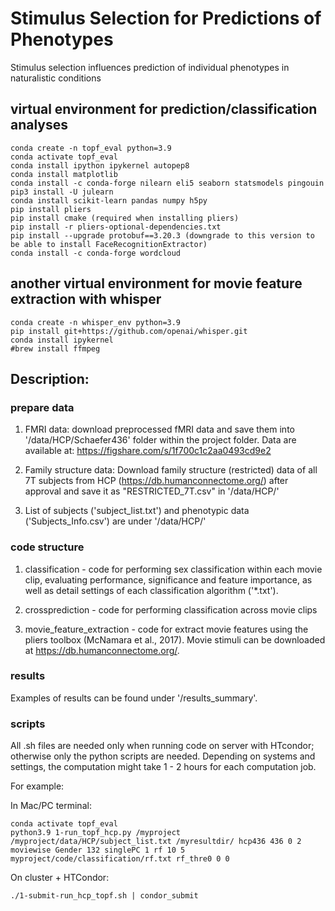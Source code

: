 # Stimulus Selection for Predictions of Phenotypes
Stimulus selection influences prediction of individual phenotypes in naturalistic conditions

## virtual environment for prediction/classification analyses
```
conda create -n topf_eval python=3.9
conda activate topf_eval
conda install ipython ipykernel autopep8
conda install matplotlib 
conda install -c conda-forge nilearn eli5 seaborn statsmodels pingouin
pip3 install -U julearn
conda install scikit-learn pandas numpy h5py
pip install pliers
pip install cmake (required when installing pliers)
pip install -r pliers-optional-dependencies.txt
pip install --upgrade protobuf==3.20.3 (downgrade to this version to be able to install FaceRecognitionExtractor)
conda install -c conda-forge wordcloud
```

## another virtual environment for movie feature extraction with whisper
```
conda create -n whisper_env python=3.9
pip install git+https://github.com/openai/whisper.git
conda install ipykernel
#brew install ffmpeg
```

## Description:

### prepare data
1. FMRI data: download preprocessed fMRI data and save them into '/data/HCP/Schaefer436' folder within the project folder. Data are available at: https://figshare.com/s/1f700c1c2aa0493cd9e2

2. Family structure data: Download family structure (restricted) data of all 7T subjects from HCP (https://db.humanconnectome.org/) after approval and save it as "RESTRICTED_7T.csv" in '/data/HCP/'

3. List of subjects ('subject_list.txt') and phenotypic data ('Subjects_Info.csv') are under '/data/HCP/'

### code structure
1. classification - code for performing sex classification within each movie clip, evaluating performance, significance and feature importance, as well as detail settings of each classification algorithm ('*.txt').

2. crossprediction - code for performing classification across movie clips

3. movie_feature_extraction - code for extract movie features using the pliers toolbox (McNamara et al., 2017). Movie stimuli can be downloaded at https://db.humanconnectome.org/. 

### results
Examples of results can be found under '/results_summary'.

### scripts
All .sh files are needed only when running code on server with HTcondor; otherwise only the python scripts are needed. Depending on systems and settings, the computation might take 1 - 2 hours for each computation job.

For example:

In Mac/PC terminal:
```
conda activate topf_eval
python3.9 1-run_topf_hcp.py /myproject /myproject/data/HCP/subject_list.txt /myresultdir/ hcp436 436 0 2 moviewise Gender 132 singlePC 1 rf 10 5 myproject/code/classification/rf.txt rf_thre0 0 0
```
On cluster + HTCondor:

```
./1-submit-run_hcp_topf.sh | condor_submit

```
